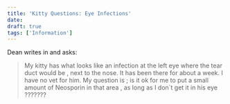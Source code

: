 ```yaml
---
title: 'Kitty Questions: Eye Infections'
date: 
draft: true
tags: ['Information']
---
```


Dean writes in and asks:

> My kitty has what looks like an infection at the left eye where the tear duct would be , next to the nose. It has been there for about a week. I have no vet for him. My question is ; is it ok for me to put a small amount of Neosporin in that area , as long as I don\`t get it in his eye ???????